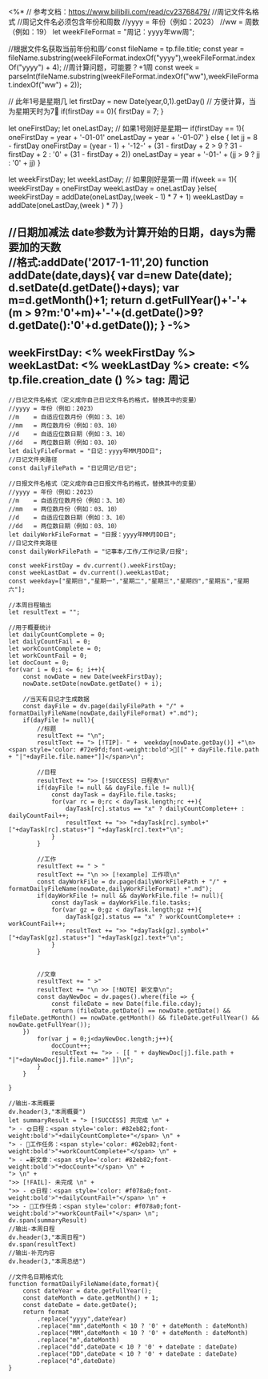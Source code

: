 <%*
// 参考文档：https://www.bilibili.com/read/cv23768479/
//周记文件名格式
//周记文件名必须包含年份和周数
//yyyy = 年份（例如：2023）
//ww   = 周数（例如：19）
let weekFileFormat = "周记：yyyy年ww周";

//根据文件名获取当前年份和周⁄
const fileName = tp.file.title;
const year = fileName.substring(weekFileFormat.indexOf("yyyy"),weekFileFormat.indexOf("yyyy") + 4);
//周计算问题，可能要？+1周
const week = parseInt(fileName.substring(weekFileFormat.indexOf("ww"),weekFileFormat.indexOf("ww") + 2));

// 此年1号是星期几
let firstDay = new Date(year,0,1).getDay()
// 方便计算，当为星期天时为7
if(firstDay == 0){
    firstDay = 7;
}

let oneFirstDay;
let oneLastDay;
// 如果1号刚好是星期一
if(firstDay == 1){
     oneFirstDay = year + '-01-01'
     oneLastDay = year + '-01-07'
} else {
    let jj = 8 - firstDay
    oneFirstDay = (year - 1) + '-12-' + (31 - firstDay + 2 > 9 ? 31 - firstDay + 2 : '0' + (31 - firstDay + 2))
    oneLastDay = year + '-01-' + (jj > 9 ? jj : '0' + jj)
}

let weekFirstDay;
let weekLastDay;
// 如果刚好是第一周
if(week == 1){
    weekFirstDay = oneFirstDay
    weekLastDay = oneLastDay
}else{
    weekFirstDay = addDate(oneLastDay,(week - 1) * 7 + 1)
    weekLastDay = addDate(oneLastDay,(week ) * 7)
}

//日期加减法  date参数为计算开始的日期，days为需要加的天数   
//格式:addDate('2017-1-11',20) 
function addDate(date,days){ 
    var d=new Date(date); 
    d.setDate(d.getDate()+days); 
    var m=d.getMonth()+1; 
    return d.getFullYear()+'-'+(m > 9?m:'0'+m)+'-'+(d.getDate()>9?d.getDate():'0'+d.getDate()); 
}
-%>
---
weekFirstDay: <% weekFirstDay %>
weekLastDat: <% weekLastDay %>
create: <% tp.file.creation_date () %>
tag: 周记
---
```dataviewjs
//日记文件名格式（定义成你自己日记文件名的格式，替换其中的变量）
//yyyy = 年份（例如：2023）
//m    = 自适应位数月份（例如：3、10）
//mm   = 两位数月份（例如：03、10）
//d    = 自适应位数日期（例如：3、10）
//dd   = 两位数日期（例如：03、10）
let dailyFileFormat = "日记：yyyy年MM月DD日";
//日记文件夹路径
const dailyFilePath = "日记周记/日记";

//日报文件名格式（定义成你自己日报文件名的格式，替换其中的变量）
//yyyy = 年份（例如：2023）
//m    = 自适应位数月份（例如：3、10）
//mm   = 两位数月份（例如：03、10）
//d    = 自适应位数日期（例如：3、10）
//dd   = 两位数日期（例如：03、10）
let dailyWorkFileFormat = "日报：yyyy年MM月DD日";
//日记文件夹路径
const dailyWorkFilePath = "记事本/工作/工作记录/日报";

const weekFirstDay = dv.current().weekFirstDay;
const weekLastDat = dv.current().weekLastDat;
const weekday=["星期日","星期一","星期二","星期三","星期四","星期五","星期六"];

//本周日程输出
let resultText = "";

//用于概要统计
let dailyCountComplete = 0;
let dailyCountFail = 0;
let workCountComplete = 0;
let workCountFail = 0;
let docCount = 0;
for(var i = 0;i <= 6; i++){
    const nowDate = new Date(weekFirstDay);
    nowDate.setDate(nowDate.getDate() + i);

    //当天有日记才生成数据
    const dayFile = dv.page(dailyFilePath + "/" + formatDailyFileName(nowDate,dailyFileFormat) +".md");
    if(dayFile != null){
        //标题
        resultText += "\n";
        resultText += "> [!TIP]- " +  weekday[nowDate.getDay()] +"\n> <span style='color: #72e9fd;font-weight:bold'>📗[[" + dayFile.file.path + "|"+dayFile.file.name+"]]</span>\n";
    
        //日程
        resultText += ">> [!SUCCESS] 日程表\n"
        if(dayFile != null && dayFile.file != null){
            const dayTask = dayFile.file.tasks;
            for(var rc = 0;rc < dayTask.length;rc ++){
                dayTask[rc].status == "x" ? dailyCountComplete++ : dailyCountFail++;
                resultText += ">> "+dayTask[rc].symbol+" ["+dayTask[rc].status+"] "+dayTask[rc].text+"\n";
            }
        }
        
        //工作
        resultText += " > "
        resultText += "\n >> [!example] 工作项\n"
        const dayWorkFile = dv.page(dailyWorkFilePath + "/" + formatDailyFileName(nowDate,dailyWorkFileFormat) +".md");
        if(dayWorkFile != null && dayWorkFile.file != null){
            const dayTask = dayWorkFile.file.tasks;
            for(var gz = 0;gz < dayTask.length;gz ++){
                dayTask[gz].status == "x" ? workCountComplete++ : workCountFail++;
                resultText += ">> "+dayTask[gz].symbol+" ["+dayTask[gz].status+"] "+dayTask[gz].text+"\n";
            }
        }
    
    
        //文章
        resultText += " >"
        resultText += "\n >> [!NOTE] 新文章\n";
        const dayNewDoc = dv.pages().where(file => {
            const fileDate = new Date(file.file.cday);
            return (fileDate.getDate() == nowDate.getDate() && fileDate.getMonth() == nowDate.getMonth() && fileDate.getFullYear() && nowDate.getFullYear());
    })
        for(var j = 0;j<dayNewDoc.length;j++){
            docCount++;
            resultText += ">> - [[ " + dayNewDoc[j].file.path + "|"+dayNewDoc[j].file.name+" ]]\n";
        }
    }
    
}

//输出-本周概要
dv.header(3,"本周概要")
let summaryResult = "> [!SUCCESS] 共完成 \n" +
"> - 🌞日程：<span style='color: #82eb82;font-weight:bold'>"+dailyCountComplete+"</span> \n" +
"> - 💼工作任务：<span style='color: #82eb82;font-weight:bold'>"+workCountComplete+"</span> \n" +
"> - ✒️新文章：<span style='color: #82eb82;font-weight:bold'>"+docCount+"</span> \n" +
"> \n" +
">> [!FAIL]- 未完成 \n" +
">> - 🌞日程：<span style='color: #f078a0;font-weight:bold'>"+dailyCountFail+"</span> \n" +
">> - 💼工作任务：<span style='color: #f078a0;font-weight:bold'>"+workCountFail+"</span> \n";
dv.span(summaryResult)
//输出-本周日程
dv.header(3,"本周日程")
dv.span(resultText)
//输出-补充内容
dv.header(3,"本周总结")

//文件名日期格式化
function formatDailyFileName(date,format){
    const dateYear = date.getFullYear();
    const dateMonth = date.getMonth() + 1;
    const dateDate = date.getDate();
    return format
        .replace("yyyy",dateYear)
        .replace("mm",dateMonth < 10 ? '0' + dateMonth : dateMonth)
        .replace("MM",dateMonth < 10 ? '0' + dateMonth : dateMonth)
        .replace("m",dateMonth)
        .replace("dd",dateDate < 10 ? '0' + dateDate : dateDate)
        .replace("DD",dateDate < 10 ? '0' + dateDate : dateDate)
        .replace("d",dateDate)
}
```
